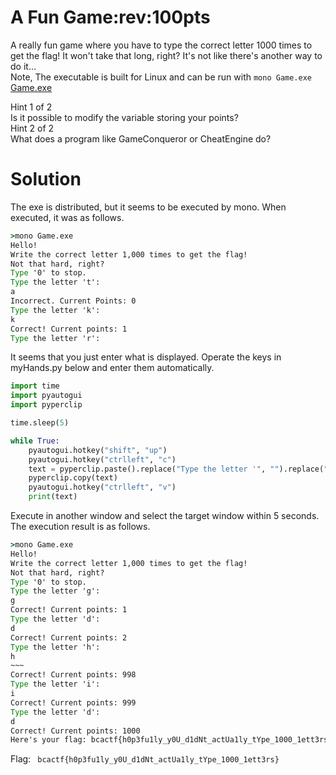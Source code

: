 # A Fun Game:rev:100pts
A really fun game where you have to type the correct letter 1000 times to get the flag! It won't take that long, right? It's not like there's another way to do it...  
Note, The executable is built for Linux and can be run with `mono Game.exe`  
[Game.exe](Game.exe)  
  
Hint 1 of 2  
Is it possible to modify the variable storing your points?  
Hint 2 of 2  
What does a program like GameConqueror or CheatEngine do?  

# Solution
The exe is distributed, but it seems to be executed by mono.
When executed, it was as follows. 
```cmd
>mono Game.exe
Hello!
Write the correct letter 1,000 times to get the flag!
Not that hard, right?
Type '0' to stop.
Type the letter 't':
a
Incorrect. Current Points: 0
Type the letter 'k':
k
Correct! Current points: 1
Type the letter 'r':
```
It seems that you just enter what is displayed.
Operate the keys in myHands.py below and enter them automatically. 
```python:myhands.py
import time
import pyautogui
import pyperclip

time.sleep(5)

while True:
    pyautogui.hotkey("shift", "up")
    pyautogui.hotkey("ctrlleft", "c")
    text = pyperclip.paste().replace("Type the letter '", "").replace("':", "").replace("\n", "")
    pyperclip.copy(text)
    pyautogui.hotkey("ctrlleft", "v")
    print(text)
```
Execute in another window and select the target window within 5 seconds.
The execution result is as follows. 
```cmd
>mono Game.exe
Hello!
Write the correct letter 1,000 times to get the flag!
Not that hard, right?
Type '0' to stop.
Type the letter 'g':
g
Correct! Current points: 1
Type the letter 'd':
d
Correct! Current points: 2
Type the letter 'h':
h
~~~
Correct! Current points: 998
Type the letter 'i':
i
Correct! Current points: 999
Type the letter 'd':
d
Correct! Current points: 1000
Here's your flag: bcactf{h0p3fu1ly_y0U_d1dNt_actUa1ly_tYpe_1000_1ett3rs}
```


Flag: ``` bcactf{h0p3fu1ly_y0U_d1dNt_actUa1ly_tYpe_1000_1ett3rs}```